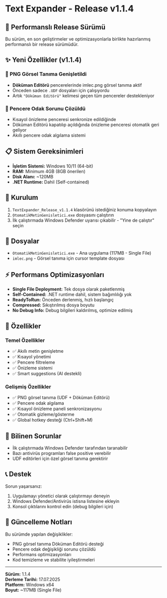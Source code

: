 # Text Expander - Release v1.1.4

## 🚀 Performanslı Release Sürümü

Bu sürüm, en son geliştirmeler ve optimizasyonlarla birlikte hazırlanmış performanslı bir release sürümüdür.

## ✨ Yeni Özellikler (v1.1.4)

### 🎯 PNG Görsel Tanıma Genişletildi
- **Döküman Editörü** pencerelerinde imlec.png görsel tanıma aktif
- Önceden sadece `.UDF` dosyaları için çalışıyordu
- Artık `"Döküman Editörü"` kelimesi geçen tüm pencereler destekleniyor

### 🔄 Pencere Odak Sorunu Çözüldü
- Kısayol önizleme penceresi senkronize edildiğinde
- Döküman Editörü kapatılıp açıldığında önizleme penceresi otomatik geri geliyor
- Akıllı pencere odak algılama sistemi

## 📋 Sistem Gereksinimleri

- **İşletim Sistemi:** Windows 10/11 (64-bit)
- **RAM:** Minimum 4GB (8GB önerilen)
- **Disk Alanı:** ~120MB
- **.NET Runtime:** Dahil (Self-contained)

## 🚀 Kurulum

1. `TextExpander_Release_v1.1.4` klasörünü istediğiniz konuma kopyalayın
2. `OtomatikMetinGenisletici.exe` dosyasını çalıştırın
3. İlk çalıştırmada Windows Defender uyarısı çıkabilir - "Yine de çalıştır" seçin

## 📁 Dosyalar

- `OtomatikMetinGenisletici.exe` - Ana uygulama (117MB - Single File)
- `imlec.png` - Görsel tanıma için cursor template dosyası

## ⚡ Performans Optimizasyonları

- **Single File Deployment:** Tek dosya olarak paketlenmiş
- **Self-Contained:** .NET runtime dahil, sistem bağımlılığı yok
- **ReadyToRun:** Önceden derlenmiş, hızlı başlangıç
- **Compressed:** Sıkıştırılmış dosya boyutu
- **No Debug Info:** Debug bilgileri kaldırılmış, optimize edilmiş

## 🔧 Özellikler

### Temel Özellikler
- ✅ Akıllı metin genişletme
- ✅ Kısayol yönetimi
- ✅ Pencere filtreleme
- ✅ Önizleme sistemi
- ✅ Smart suggestions (AI destekli)

### Gelişmiş Özellikler
- ✅ PNG görsel tanıma (UDF + Döküman Editörü)
- ✅ Pencere odak algılama
- ✅ Kısayol önizleme paneli senkronizasyonu
- ✅ Otomatik gizleme/gösterme
- ✅ Global hotkey desteği (Ctrl+Shift+M)

## 🐛 Bilinen Sorunlar

- İlk çalıştırmada Windows Defender tarafından taranabilir
- Bazı antivirüs programları false positive verebilir
- UDF editörleri için özel görsel tanıma gerektirir

## 📞 Destek

Sorun yaşarsanız:
1. Uygulamayı yönetici olarak çalıştırmayı deneyin
2. Windows Defender/Antivirüs istisna listesine ekleyin
3. Konsol çıktılarını kontrol edin (debug bilgileri için)

## 🔄 Güncelleme Notları

Bu sürümde yapılan değişiklikler:
- PNG görsel tanıma Döküman Editörü desteği
- Pencere odak değişikliği sorunu çözüldü
- Performans optimizasyonları
- Kod temizleme ve stabilite iyileştirmeleri

---

**Sürüm:** 1.1.4  
**Derleme Tarihi:** 17.07.2025  
**Platform:** Windows x64  
**Boyut:** ~117MB (Single File)
